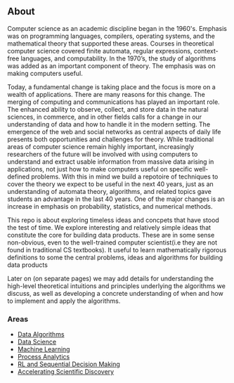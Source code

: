 
## About

Computer science as an academic discipline began in the 1960's. Emphasis was on programming languages, compilers, operating systems, and the mathematical theory that supported these areas. Courses in theoretical computer science covered finite automata, regular expressions, context-free languages, and computability. In the 1970’s, the study of algorithms was added as an important component of theory. The emphasis was on making computers useful. 

Today, a fundamental change is taking place and the focus is more on a wealth of applications. There are many reasons for this change. The merging of computing and communications has played an important role. The enhanced ability to observe, collect, and store data in the natural sciences, in commerce, and in other fields calls for a change in our understanding of data and how to handle it in the modern setting. The emergence of the web and social networks as central aspects of daily life presents both opportunities and challenges for theory. While traditional areas of computer science remain highly important, increasingly researchers of the future will be involved with using computers to understand and extract usable information from massive data arising in applications, not just how to make computers useful on specific well-defined problems. With this in mind we build a repotoire of techniques to cover the theory we expect to be useful in the next 40 years, just as an understanding of automata theory, algorithms, and related topics gave students an advantage in the last 40 years. One of the major changes is an increase in emphasis on probability, statistics, and numerical methods.

This repo is about exploring timeless ideas and concpets that have stood the test of time. We explore interesting and relatively simple ideas  that constitute the core for building data products. These are in some sense non-obvious,
even to the well-trained computer scientist(i.e they are not found in traditional CS textbooks). It useful to learn mathematically rigorous definitions to some the central problems, ideas and algorithms for building data products
 
Later on (on separate pages) we may add details for understanding the high-level theoretical intuitions and principles underlying the algorithms we discuss, as well as developing a concrete understanding of when and how to implement and apply the algorithms.


### Areas

- [Data Algorithms]()
- [Data Science](https://github.com/asjad99/Process_analytics_GYM/blob/master/docs/index.md)
- [Machine Learning](https://github.com/asjad99/Machine-Learning-GYM)
- [Process Analytics](https://hitchhikerguide.gitbook.io/process-analytics/)
- [RL and Sequential Decision Making](https://github.com/asjad99/Reinforcement-Learning)
- [Accelerating Scientific Discovery]()



